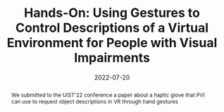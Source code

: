 ---
title: "Hands-On: Using Gestures to Control Descriptions of a Virtual Environment for People with Visual Impairments"
image: "https://github.com/rgonzalezp/rgonzalezp.github.io/blob/main/src/assets/img/general/MailCHI.png?raw=true"
date: 2022-07-20
abstract: We submitted to the UIST'22 conference a paper about a haptic glove that PVI can use to request object descriptions in VR through hand gestures
subtext: Submitted!
---